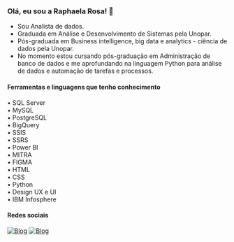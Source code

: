### Olá, eu sou a Raphaela Rosa! 👋


- Sou Analista de dados.
- Graduada em Análise e Desenvolvimento de Sistemas pela Unopar.
- Pós-graduada em Business intelligence, big data e analytics - ciência de dados pela Unopar.
- No momento estou cursando pós-graduação em Administração de banco de dados e me aprofundando na linguagem Python para análise de dados e automação de tarefas e processos.

#### Ferramentas e linguagens que tenho conhecimento

• SQL Server <br>
• MySQL <br>
• PostgreSQL <br>
• BigQuery <br>
• SSIS <br>
• SSRS <br>
• Power BI <br>
• MITRA <br>
• FIGMA <br>
• HTML <br>
• CSS <br>
• Python <br>
• Design UX e UI <br>
• IBM Infosphere <br>


#### Redes sociais
[![Blog](https://img.shields.io/badge/LinkedIn-0077B5?style=for-the-badge&logo=linkedin&logoColor=white)](https://www.linkedin.com/public-profile/settings?lipi=urn%3Ali%3Apage%3Ad_flagship3_profile_self_edit_contact-info%3B5OvMybH%2BQg%2BiVm6NySb8Xw%3D%3D)
[![Blog](https://img.shields.io/badge/Instagram-E4405F?style=for-the-badge&logo=instagram&logoColor=white)](https://www.instagram.com/raphaela.rc/)


